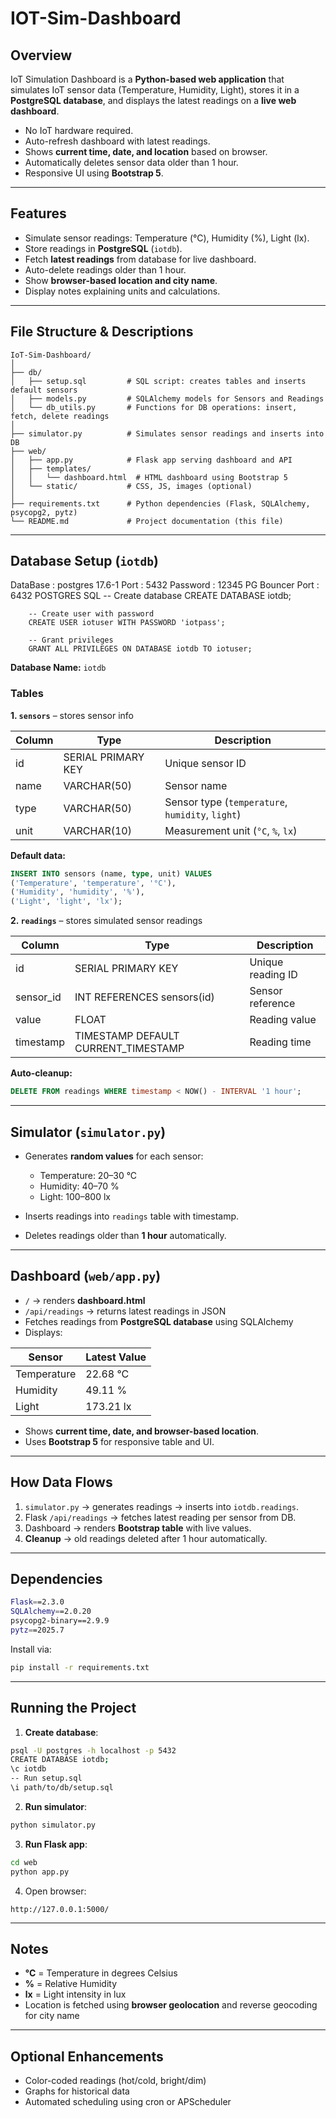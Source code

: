# IOT-Sim-Dashboard

## Overview

IoT Simulation Dashboard is a **Python-based web application** that simulates IoT sensor data (Temperature, Humidity, Light), stores it in a **PostgreSQL database**, and displays the latest readings on a **live web dashboard**.

* No IoT hardware required.
* Auto-refresh dashboard with latest readings.
* Shows **current time, date, and location** based on browser.
* Automatically deletes sensor data older than 1 hour.
* Responsive UI using **Bootstrap 5**.

---

## Features

* Simulate sensor readings: Temperature (°C), Humidity (%), Light (lx).
* Store readings in **PostgreSQL** (`iotdb`).
* Fetch **latest readings** from database for live dashboard.
* Auto-delete readings older than 1 hour.
* Show **browser-based location and city name**.
* Display notes explaining units and calculations.

---

## File Structure & Descriptions

```
IoT-Sim-Dashboard/
│
├── db/
│   ├── setup.sql         # SQL script: creates tables and inserts default sensors
│   ├── models.py         # SQLAlchemy models for Sensors and Readings
│   └── db_utils.py       # Functions for DB operations: insert, fetch, delete readings
│
├── simulator.py          # Simulates sensor readings and inserts into DB
├── web/
│   ├── app.py            # Flask app serving dashboard and API
│   ├── templates/
│   │   └── dashboard.html  # HTML dashboard using Bootstrap 5
│   └── static/           # CSS, JS, images (optional)
│
├── requirements.txt      # Python dependencies (Flask, SQLAlchemy, psycopg2, pytz)
└── README.md             # Project documentation (this file)
```

---

## Database Setup (`iotdb`)
DataBase : postgres 17.6-1 Port : 5432 Password : 12345
PG Bouncer Port : 6432
POSTGRES SQL
            -- Create database
        CREATE DATABASE iotdb;

        -- Create user with password
        CREATE USER iotuser WITH PASSWORD 'iotpass';

        -- Grant privileges
        GRANT ALL PRIVILEGES ON DATABASE iotdb TO iotuser;
        
**Database Name:** `iotdb`

### Tables

**1. `sensors`** – stores sensor info

| Column | Type               | Description                                      |
| ------ | ------------------ | ------------------------------------------------ |
| id     | SERIAL PRIMARY KEY | Unique sensor ID                                 |
| name   | VARCHAR(50)        | Sensor name                                      |
| type   | VARCHAR(50)        | Sensor type (`temperature`, `humidity`, `light`) |
| unit   | VARCHAR(10)        | Measurement unit (`°C`, `%`, `lx`)               |

**Default data:**

```sql
INSERT INTO sensors (name, type, unit) VALUES
('Temperature', 'temperature', '°C'),
('Humidity', 'humidity', '%'),
('Light', 'light', 'lx');
```

**2. `readings`** – stores simulated sensor readings

| Column     | Type                                 | Description       |
| ---------- | ------------------------------------ | ----------------- |
| id         | SERIAL PRIMARY KEY                   | Unique reading ID |
| sensor\_id | INT REFERENCES sensors(id)           | Sensor reference  |
| value      | FLOAT                                | Reading value     |
| timestamp  | TIMESTAMP DEFAULT CURRENT\_TIMESTAMP | Reading time      |

**Auto-cleanup:**

```sql
DELETE FROM readings WHERE timestamp < NOW() - INTERVAL '1 hour';
```

---

## Simulator (`simulator.py`)

* Generates **random values** for each sensor:

  * Temperature: 20–30 °C
  * Humidity: 40–70 %
  * Light: 100–800 lx
* Inserts readings into `readings` table with timestamp.
* Deletes readings older than **1 hour** automatically.

---

## Dashboard (`web/app.py`)

* `/` → renders **dashboard.html**
* `/api/readings` → returns latest readings in JSON
* Fetches readings from **PostgreSQL database** using SQLAlchemy
* Displays:

| Sensor      | Latest Value |
| ----------- | ------------ |
| Temperature | 22.68 °C     |
| Humidity    | 49.11 %      |
| Light       | 173.21 lx    |

* Shows **current time, date, and browser-based location**.
* Uses **Bootstrap 5** for responsive table and UI.

---

## How Data Flows

1. `simulator.py` → generates readings → inserts into `iotdb.readings`.
2. Flask `/api/readings` → fetches latest reading per sensor from DB.
3. Dashboard → renders **Bootstrap table** with live values.
4. **Cleanup** → old readings deleted after 1 hour automatically.

---

## Dependencies

```bash
Flask==2.3.0
SQLAlchemy==2.0.20
psycopg2-binary==2.9.9
pytz==2025.7
```

Install via:

```bash
pip install -r requirements.txt
```

---

## Running the Project

1. **Create database**:

```bash
psql -U postgres -h localhost -p 5432
CREATE DATABASE iotdb;
\c iotdb
-- Run setup.sql
\i path/to/db/setup.sql
```

2. **Run simulator**:

```bash
python simulator.py
```

3. **Run Flask app**:

```bash
cd web
python app.py
```

4. Open browser:

```
http://127.0.0.1:5000/
```

---

## Notes

* **°C** = Temperature in degrees Celsius
* **%** = Relative Humidity
* **lx** = Light intensity in lux
* Location is fetched using **browser geolocation** and reverse geocoding for city name

---

## Optional Enhancements

* Color-coded readings (hot/cold, bright/dim)
* Graphs for historical data
* Automated scheduling using cron or APScheduler

